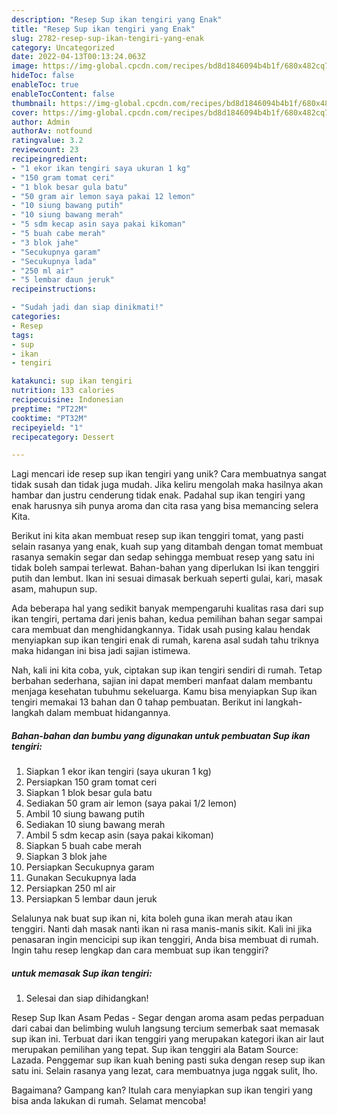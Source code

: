 ```yaml
---
description: "Resep Sup ikan tengiri yang Enak"
title: "Resep Sup ikan tengiri yang Enak"
slug: 2782-resep-sup-ikan-tengiri-yang-enak
category: Uncategorized
date: 2022-04-13T00:13:24.063Z
image: https://img-global.cpcdn.com/recipes/bd8d1846094b4b1f/680x482cq70/sup-ikan-tengiri-foto-resep-utama.jpg
hideToc: false
enableToc: true
enableTocContent: false
thumbnail: https://img-global.cpcdn.com/recipes/bd8d1846094b4b1f/680x482cq70/sup-ikan-tengiri-foto-resep-utama.jpg
cover: https://img-global.cpcdn.com/recipes/bd8d1846094b4b1f/680x482cq70/sup-ikan-tengiri-foto-resep-utama.jpg
author: Admin
authorAv: notfound
ratingvalue: 3.2
reviewcount: 23
recipeingredient:
- "1 ekor ikan tengiri saya ukuran 1 kg"
- "150 gram tomat ceri"
- "1 blok besar gula batu"
- "50 gram air lemon saya pakai 12 lemon"
- "10 siung bawang putih"
- "10 siung bawang merah"
- "5 sdm kecap asin saya pakai kikoman"
- "5 buah cabe merah"
- "3 blok jahe"
- "Secukupnya garam"
- "Secukupnya lada"
- "250 ml air"
- "5 lembar daun jeruk"
recipeinstructions:

- "Sudah jadi dan siap dinikmati!"
categories:
- Resep
tags:
- sup
- ikan
- tengiri

katakunci: sup ikan tengiri 
nutrition: 133 calories
recipecuisine: Indonesian
preptime: "PT22M"
cooktime: "PT32M"
recipeyield: "1"
recipecategory: Dessert

---
```





Lagi mencari ide resep sup ikan tengiri yang unik? Cara membuatnya sangat tidak susah dan tidak juga mudah. Jika keliru mengolah maka hasilnya akan hambar dan justru cenderung tidak enak. Padahal sup ikan tengiri yang enak harusnya sih punya aroma dan cita rasa yang bisa memancing selera Kita.





Berikut ini kita akan membuat resep sup ikan tenggiri tomat, yang pasti selain rasanya yang enak, kuah sup yang ditambah dengan tomat membuat rasanya semakin segar dan sedap sehingga membuat resep yang satu ini tidak boleh sampai terlewat. Bahan-bahan yang diperlukan Isi ikan tenggiri putih dan lembut. Ikan ini sesuai dimasak berkuah seperti gulai, kari, masak asam, mahupun sup.

Ada beberapa hal yang sedikit banyak mempengaruhi kualitas rasa dari sup ikan tengiri, pertama dari jenis bahan, kedua pemilihan bahan segar sampai cara membuat dan menghidangkannya. Tidak usah pusing kalau hendak menyiapkan sup ikan tengiri enak di rumah, karena asal sudah tahu triknya maka hidangan ini bisa jadi sajian istimewa.






Nah, kali ini kita coba, yuk, ciptakan sup ikan tengiri sendiri di rumah. Tetap berbahan sederhana, sajian ini dapat memberi manfaat dalam membantu menjaga kesehatan tubuhmu sekeluarga. Kamu bisa menyiapkan Sup ikan tengiri memakai 13 bahan dan 0 tahap pembuatan. Berikut ini langkah-langkah dalam membuat hidangannya.

<!--inarticleads1-->

##### Bahan-bahan dan bumbu yang digunakan untuk pembuatan Sup ikan tengiri:

1. Siapkan 1 ekor ikan tengiri (saya ukuran 1 kg)
1. Persiapkan 150 gram tomat ceri
1. Siapkan 1 blok besar gula batu
1. Sediakan 50 gram air lemon (saya pakai 1/2 lemon)
1. Ambil 10 siung bawang putih
1. Sediakan 10 siung bawang merah
1. Ambil 5 sdm kecap asin (saya pakai kikoman)
1. Siapkan 5 buah cabe merah
1. Siapkan 3 blok jahe
1. Persiapkan Secukupnya garam
1. Gunakan Secukupnya lada
1. Persiapkan 250 ml air
1. Persiapkan 5 lembar daun jeruk


Selalunya nak buat sup ikan ni, kita boleh guna ikan merah atau ikan tenggiri. Nanti dah masak nanti ikan ni rasa manis-manis sikit. Kali ini jika penasaran ingin mencicipi sup ikan tenggiri, Anda bisa membuat di rumah. Ingin tahu resep lengkap dan cara membuat sup ikan tenggiri? 

<!--inarticleads2-->

#####  untuk memasak Sup ikan tengiri:


1. Selesai dan siap dihidangkan!

Resep Sup Ikan Asam Pedas - Segar dengan aroma asam pedas perpaduan dari cabai dan belimbing wuluh langsung tercium semerbak saat memasak sup ikan ini. Terbuat dari ikan tenggiri yang merupakan kategori ikan air laut merupakan pemilihan yang tepat. Sup ikan tenggiri ala Batam Source: Lazada. Penggemar sup ikan kuah bening pasti suka dengan resep sup ikan satu ini. Selain rasanya yang lezat, cara membuatnya juga nggak sulit, lho. 

Bagaimana? Gampang kan? Itulah cara menyiapkan sup ikan tengiri yang bisa anda lakukan di rumah. Selamat mencoba!
